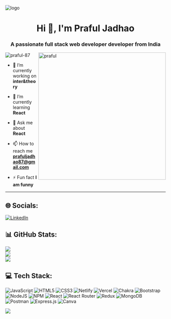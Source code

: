 
![logo](https://raw.githubusercontent.com/Praful-87/test/main/my-banner%20(1).gif)
<h1 align="center">Hi 👋, I'm Praful Jadhao</h1>
<h3 align="center">A passionate full stack web developer developer from India</h3>
<img width="400" alt="praful" src="https://media2.giphy.com/media/qgQUggAC3Pfv687qPC/giphy.gif?cid=790b7611e1adcbeafcb08b5218b9f3c6eda3557be4262650&rid=giphy.gif&ct=g" align="right" />
<p align="left"> <img src="https://komarev.com/ghpvc/?username=praful-87&label=Profile%20views&color=0e75b6&style=flat" alt="praful-87" /> </p>

- 🔭 I’m currently working on **inter&theory**

- 🌱 I’m currently learning **React**

- 💬 Ask me about **React**

- 📫 How to reach me **prafuljadhao87@gmail.com**

- ⚡ Fun fact **I am funny**
---
## 🌐 Socials:
[![LinkedIn](https://img.shields.io/badge/LinkedIn-%230077B5.svg?logo=linkedin&logoColor=white)](https://www.linkedin.com/in/arjun-hore-4411a1232/)

## 📊 GitHub Stats:
![](https://github-readme-stats.vercel.app/api?username=Praful-87&theme=radical&hide_border=false&include_all_commits=false&count_private=true)<br/>
![](https://github-readme-streak-stats.herokuapp.com/?user=Praful-87&theme=radical&hide_border=false)<br/>
![](https://github-readme-stats.vercel.app/api/top-langs/?username=Praful-87&theme=radical&hide_border=false&include_all_commits=false&count_private=false&layout=compact)

## 💻 Tech Stack:
![JavaScript](https://img.shields.io/badge/javascript-%23323330.svg?style=for-the-badge&logo=javascript&logoColor=%23F7DF1E) ![HTML5](https://img.shields.io/badge/html5-%23E34F26.svg?style=for-the-badge&logo=html5&logoColor=white)  ![CSS3](https://img.shields.io/badge/css3-%231572B6.svg?style=for-the-badge&logo=css3&logoColor=white)  ![Netlify](https://img.shields.io/badge/netlify-%23000000.svg?style=for-the-badge&logo=netlify&logoColor=#00C7B7) ![Vercel](https://img.shields.io/badge/vercel-%23000000.svg?style=for-the-badge&logo=vercel&logoColor=white) ![Chakra](https://img.shields.io/badge/chakra-%234ED1C5.svg?style=for-the-badge&logo=chakraui&logoColor=white) ![Bootstrap](https://img.shields.io/badge/bootstrap-%23563D7C.svg?style=for-the-badge&logo=bootstrap&logoColor=white) ![NodeJS](https://img.shields.io/badge/node.js-6DA55F?style=for-the-badge&logo=node.js&logoColor=white) ![NPM](https://img.shields.io/badge/NPM-%23000000.svg?style=for-the-badge&logo=npm&logoColor=white) ![React](https://img.shields.io/badge/react-%2320232a.svg?style=for-the-badge&logo=react&logoColor=%2361DAFB) ![React Router](https://img.shields.io/badge/React_Router-CA4245?style=for-the-badge&logo=react-router&logoColor=white) ![Redux](https://img.shields.io/badge/redux-%23593d88.svg?style=for-the-badge&logo=redux&logoColor=white) ![MongoDB](https://img.shields.io/badge/MongoDB-%234ea94b.svg?style=for-the-badge&logo=mongodb&logoColor=white) ![Postman](https://img.shields.io/badge/Postman-FF6C37?style=for-the-badge&logo=postman&logoColor=white) ![Express.js](https://img.shields.io/badge/express.js-%23404d59.svg?style=for-the-badge&logo=express&logoColor=%2361DAFB) ![Canva](https://img.shields.io/badge/Canva-%2300C4CC.svg?style=for-the-badge&logo=Canva&logoColor=white)


[![](https://visitcount.itsvg.in/api?id=A-Hore&icon=0&color=3)](https://visitcount.itsvg.in)

